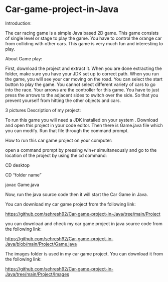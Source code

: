 # Car-game-project-in-Java

Introduction:

The car racing game is a simple Java based 2D game. This game consists of single level or stage to play the game. You have to control the orange car from colliding with other cars. This game is very much fun and interesting to play.

About Game play:

First, download the project and extract it. When you are done extracting the folder, make sure you have your JDK set up to correct path. When you run the game, you will see your car moving on the road. You can select the start button to play the game. You cannot select different variety of cars to go into the race. Your arrows are the controller for this game. You have to just press the arrows to the adjacent sides to switch over the side. So that you prevent yourself from hitting the other objects and cars.

3 pictures Description of my project:



To run this game you will need a JDK installed on your system . Download and open this project in your code editor. Then there is Game.java file which you can modify. Run that file through the command prompt.

How to run this car game project on your computer:

open a command prompt by pressing win+r simultaneously and go to the location of the project by using the cd command:

CD desktop

CD “folder name”

javac Game.java

Now, run the java source code then it will start the Car Game in Java.

You can download my car game project from the following link:

https://github.com/sehresh92/Car-game-project-in-Java/tree/main/Project

you can download and check my car game project in java source code from the following link:

https://github.com/sehresh92/Car-game-project-in-Java/blob/main/Project/Game.java

 The images folder is used in my car game project. You can download it from the following link:
 
 https://github.com/sehresh92/Car-game-project-in-Java/tree/main/Project/Images
 
 
 


